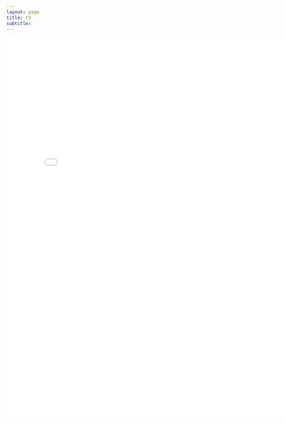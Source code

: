 ```yaml
---
layout: page
title: CV
subtitle: 
---
```


<iframe width="800" height="1000" src="//e.issuu.com/embed.html#10182408/40158377" frameborder="0" allowfullscreen></iframe>
